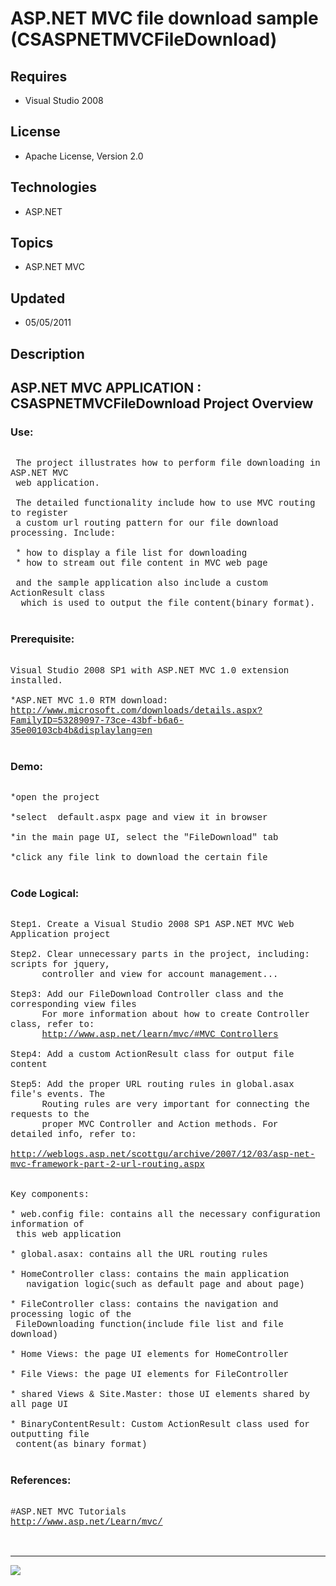 # ASP.NET MVC file download sample (CSASPNETMVCFileDownload)
## Requires
- Visual Studio 2008
## License
- Apache License, Version 2.0
## Technologies
- ASP.NET
## Topics
- ASP.NET MVC
## Updated
- 05/05/2011
## Description

<p style="font-family:Courier New"></p>
<h2>ASP.NET MVC APPLICATION : CSASPNETMVCFileDownload Project Overview</h2>
<p style="font-family:Courier New"></p>
<h3>Use:</h3>
<p style="font-family:Courier New"><br>
&nbsp;The project illustrates how to perform file downloading in ASP.NET MVC<br>
&nbsp;web application. <br>
&nbsp;<br>
&nbsp;The detailed functionality include how to use MVC routing to register <br>
&nbsp;a custom url routing pattern for our file download processing. Include:<br>
&nbsp;<br>
&nbsp;* how to display a file list for downloading<br>
&nbsp;* how to stream out file content in MVC web page<br>
&nbsp;<br>
&nbsp;and the sample application also include a custom ActionResult class<br>
&nbsp; which is used to output the file content(binary format).<br>
<br>
</p>
<h3>Prerequisite:</h3>
<p style="font-family:Courier New"><br>
Visual Studio 2008 SP1 with ASP.NET MVC 1.0 extension installed. <br>
<br>
*ASP.NET MVC 1.0 RTM download:<br>
<a target="_blank" href="http://www.microsoft.com/downloads/details.aspx?FamilyID=53289097-73ce-43bf-b6a6-35e00103cb4b&displaylang=en">http://www.microsoft.com/downloads/details.aspx?FamilyID=53289097-73ce-43bf-b6a6-35e00103cb4b&displaylang=en</a><br>
<br>
</p>
<h3>Demo:</h3>
<p style="font-family:Courier New">&nbsp;<br>
*open the project<br>
<br>
*select &nbsp;default.aspx page and view it in browser<br>
<br>
*in the main page UI, select the &quot;FileDownload&quot; tab<br>
<br>
*click any file link to download the certain file<br>
<br>
</p>
<h3>Code Logical:</h3>
<p style="font-family:Courier New"><br>
Step1. Create a Visual Studio 2008 SP1 ASP.NET MVC Web Application project<br>
<br>
Step2. Clear unnecessary parts in the project, including: scripts for jquery, <br>
&nbsp; &nbsp; &nbsp; controller and view for account management...<br>
<br>
Step3: Add our FileDownload Controller class and the corresponding view files<br>
&nbsp; &nbsp; &nbsp; For more information about how to create Controller class, refer to:<br>
&nbsp; &nbsp; &nbsp; <a target="_blank" href="http://www.asp.net/learn/mvc/#MVC_Controllers">
http://www.asp.net/learn/mvc/#MVC_Controllers</a><br>
&nbsp; &nbsp; &nbsp; &nbsp;<br>
Step4: Add a custom ActionResult class for output file content<br>
<br>
Step5: Add the proper URL routing rules in global.asax file's events. The<br>
&nbsp; &nbsp; &nbsp; Routing rules are very important for connecting the requests to the
<br>
&nbsp; &nbsp; &nbsp; proper MVC Controller and Action methods. For detailed info, refer to:<br>
&nbsp; &nbsp; &nbsp; <a target="_blank" href="http://weblogs.asp.net/scottgu/archive/2007/12/03/asp-net-mvc-framework-part-2-url-routing.aspx">
http://weblogs.asp.net/scottgu/archive/2007/12/03/asp-net-mvc-framework-part-2-url-routing.aspx</a><br>
<br>
<br>
Key components:<br>
<br>
* web.config file: contains all the necessary configuration information of <br>
&nbsp;this web application<br>
<br>
* global.asax: contains all the URL routing rules<br>
<br>
* HomeController class: contains the main application <br>
&nbsp; &nbsp;navigation logic(such as default page and about page)<br>
<br>
* FileController class: contains the navigation and processing logic of the <br>
&nbsp;FileDownloading function(include file list and file download)<br>
<br>
* Home Views: the page UI elements for HomeController<br>
<br>
* File Views: the page UI elements for FileController<br>
<br>
* shared Views & Site.Master: those UI elements shared by all page UI<br>
<br>
* BinaryContentResult: Custom ActionResult class used for outputting file <br>
&nbsp;content(as binary format)<br>
<br>
</p>
<h3>References:</h3>
<p style="font-family:Courier New"><br>
#ASP.NET MVC Tutorials<br>
<a target="_blank" href="http://www.asp.net/Learn/mvc/">http://www.asp.net/Learn/mvc/</a><br>
<br>
<br>
</p>
<hr>
<div><a href="http://go.microsoft.com/?linkid=9759640" style="margin-top:3px"><img src="-onecodelogo">
</a></div>
